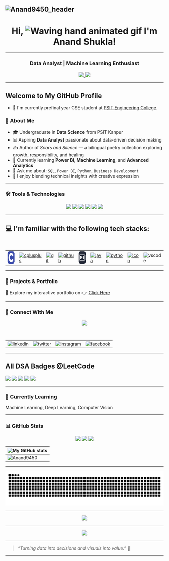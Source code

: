 ![Anand9450_header](https://user-images.githubusercontent.com/25181517/117185899-9ccba680-adda-11eb-9003-7c25da391b99.PNG)
---

<h1 align="center"> Hi, <img src="https://raw.githubusercontent.com/nixin72/nixin72/master/wave.gif" 
         alt="Waving hand animated gif"
         height="50"
         width="50" /> I'm Anand Shukla!</h1>
         <img src="https://komarev.com/ghpvc/?username=Anand9450&color=brightgreen" alt="" align="right" />


---
<h3 align="center">Data Analyst | Machine Learning Enthusiast</h3>

<p align="center">
  <a href="http://portfolioanandshukla.netlify.app/" target="_blank">
    <img src="https://img.shields.io/badge/🌐%20My%20Portfolio-lightpink?style=for-the-badge"/>
  </a>
  <a href="mailto:aananddshukla@gmail.com">
    <img src="https://img.shields.io/badge/📬%20Email%20Me-ffc0cb?style=for-the-badge"/>
  </a>
</p>

---
## Welcome to My GitHub Profile

- 🏫 I'm currently prefinal year CSE student at [PSIT Engineering College](https://www.psit.ac.in// "visit my college website").

### 📌 About Me

- 🎓 Undergraduate in **Data Science** from PSIT Kanpur
- 📊 Aspiring **Data Analyst** passionate about data-driven decision making
- ✍️ Author of *Scars and Silence* — a bilingual poetry collection exploring growth, responsibility, and healing
- 🌱 Currently learning **Power BI**, **Machine Learning**, and **Advanced Analytics**
- 💬 Ask me about: `SQL`, `Power BI`, `Python`, `Business Development`
- 🧠 I enjoy blending technical insights with creative expression

---

### 🛠️ Tools & Technologies

<p align="center">
  <img src="https://img.shields.io/badge/Python-ffd1dc?style=for-the-badge&logo=python&logoColor=black"/>
  <img src="https://img.shields.io/badge/MySQL-ffe4e1?style=for-the-badge&logo=mysql&logoColor=black"/>
  <img src="https://img.shields.io/badge/PowerBI-ffc0cb?style=for-the-badge&logo=powerbi&logoColor=black"/>
  <img src="https://img.shields.io/badge/Pandas-ffe4e1?style=for-the-badge&logo=pandas&logoColor=black"/>
  <img src="https://img.shields.io/badge/Scikit--learn-f7cac9?style=for-the-badge&logo=scikit-learn&logoColor=black"/>
  <img src="https://img.shields.io/badge/Linux-f8c8dc?style=for-the-badge&logo=linux&logoColor=black"/>
</p>

---

## 💻 I'm familiar with the following tech stacks:

<br/>

<div align="center">
  <table>
    <tr>
      <td>
        <a href="https://github.com/CODEBRAKERBOYY?tab=repositories&q=&type=&language=c&sort=" target="_blank" title="View my C Programming repo(s)"> 
          <img src="https://raw.githubusercontent.com/tandpfun/skill-icons/65dea6c4eaca7da319e552c09f4cf5a9a8dab2c8/icons/C.svg" alt="c" width="40" height="40"/> 
        </a>
      </td>
      <td>
        <a href="https://github.com/Anand9450?tab=repositories&q=&type=&language=c%2B%2B&sort=" target="_blank" title="View my C++ Programming repo(s)"> 
          <img src="https://techstack-generator.vercel.app/cpp-icon.svg" alt="cplusplus" width="50" height="50"/> 
        </a>
      </td>
      <td>
        <a href="https://github.com/Anand9450?tab=repositories" target="_blank" title="View my repos">
          <img src="https://user-images.githubusercontent.com/25181517/192108372-f71d70ac-7ae6-4c0d-8395-51d8870c2ef0.png" alt="git" width="40" height="40"/>
        </a>
      </td>
      <td>
        <a href="https://github.com/Anand9450?tab=repositories" target="_blank" title="View my repos">
          <img src="https://techstack-generator.vercel.app/github-icon.svg" alt="github" width="50" height="50"/>
        </a>
      </td>
      <td>
        <a href="https://github.com/Anand9450?tab=repositories" target="_blank" title="View my repos">
          <img src="https://raw.githubusercontent.com/tandpfun/skill-icons/65dea6c4eaca7da319e552c09f4cf5a9a8dab2c8/icons/Markdown-Dark.svg" alt="markdown" width="40" height="40"/>
        </a>
      </td>
      <td>
        <a href="https://github.com/Anand9450/TicTacToe_Game" target="_blank" title="View my Java repo(s)">
          <img src="https://techstack-generator.vercel.app/java-icon.svg" alt="java" width="50" height="50"/>
        </a>
      </td>
      <td>
        <a href="https://github.com/Anand9450/Turtle_Crossing_Road_Game" target="_blank" title="View my Python repo(s)">
          <img src="https://techstack-generator.vercel.app/python-icon.svg" alt="python" width="40" height="40"/>
        </a>
      </td>
      <td>
        <a href="" target="_blank" title="View my Sql repo (s)">
          <img src="https://techstack-generator.vercel.app/mysql-icon.svg" alt="icon" width="65" height="65"
        </a>
      </td>
      <td>
        <img src="https://www.svgrepo.com/show/452129/vs-code.svg" alt="vscode" width="40" height="40"/>
      </td>
    </tr>
  </table>
</div>

---

### 📂 Projects & Portfolio

🔗 Explore my interactive portfolio on 👉 [Click Here](http://portfolioanandshukla.netlify.app/)

---

### 🤝 Connect With Me

<p align="center">
  <a href="https://www.linkedin.com/in/anand511/">
    <img src="https://img.shields.io/badge/LinkedIn-Anand%20Shukla-f9a1bc?style=for-the-badge&logo=linkedin&logoColor=black"/>
  </a>
</p>



<br/>

<div align="center">
  <table>
    <tr>
      <td>
          <a href="https://www.linkedin.com/in/anand511/" target="_blank" title="Visit my Linkedin">
            <img src="https://raw.githubusercontent.com/rahuldkjain/github-profile-readme-generator/master/src/images/icons/Social/linked-in-alt.svg" alt="linkedin" width="40" height="40"/>
          </a>
      </td>
      <td>
          <a href="https://twitter.com/AnandShukl84714" target="_blank" title="Visit my twitter">
            <img src="https://raw.githubusercontent.com/rahuldkjain/github-profile-readme-generator/master/src/images/icons/Social/twitter.svg" alt="twitter" width="40" height="40"/>
          </a>
      </td>
      <td>
          <a href="https://www.instagram.com/aanandshuklaa/?hl=en" target="_blank" title="Visit my Instagram">
            <img src="https://raw.githubusercontent.com/rahuldkjain/github-profile-readme-generator/master/src/images/icons/Social/instagram.svg" alt="instagram" width="40" height="40"/>
          </a>
      </td>
      <td>
          <a href="https://www.facebook.com/" target="_blank" title="Visit my facebook">
            <img src="https://raw.githubusercontent.com/jmnote/z-icons/master/svg/facebook.svg" alt="facebook" width="40" height="40"/>
          </a>
      </td>
  </table>
</div>

---

## All DSA Badges @LeetCode

<img src="https://assets.leetcode.com/static_assets/marketing/2024-50.gif" width="65px"></img>
<img src="https://assets.leetcode.com/static_assets/marketing/2024-100-new.gif" width="65px"></img>
<img src="https://assets.leetcode.com/static_assets/marketing/2024-200.gif" width="65px"></img>
<img src="https://assets.leetcode.com/static_assets/marketing/365_new.gif" width="65px"></img>
<img src="https://assets.leetcode.com/static_assets/marketing/500_new.gif" width="65px"></img>

---

### 🌱 Currently Learning
Machine Learning, Deep Learning, Computer Vision

---
### 📊 GitHub Stats

<p align="center">
  <img src="https://github-readme-stats.vercel.app/api?username=Anand9450&show_icons=true&theme=rose_pine&hide_border=true"/>
  <img src="https://github-readme-stats.vercel.app/api/top-langs/?username=Anand9450&layout=compact&theme=rose_pine&hide_border=true"/>
  <img src="https://github-readme-streak-stats.herokuapp.com/?user=Anand9450&theme=blueberry_duo"/>
</p>

| <img src="https://github-profile-trophy.vercel.app/?username=Anand9450&theme=darkhub&column=9" alt="My GitHub stats"> |
| --- |
| ![Anand9450](https://github-readme-activity-graph.vercel.app/graph?username=Anand9450&theme=react-dark) |

---

<!-- Snake Game -->
<div align ="center">
  <img src="https://raw.githubusercontent.com/CODEBRAKERBOYY/CODEBRAKERBOYY/output/github-snake-dark.svg" alt="ERROR:404 XoX" title="Ohh No, it's eating my contributions from the graph" >
</div> 

---
<p align="center">
  <img src="https://media.giphy.com/media/xT0xeJpnrWC4XWblEk/giphy.gif" width="280"/>
</p>

---
<p align="center">
  <img src="https://media.giphy.com/media/3ohs4BSacFKI7A717y/giphy.gif" width="300"/>
</p>

---

> *“Turning data into decisions and visuals into value.”* 🌟

---



